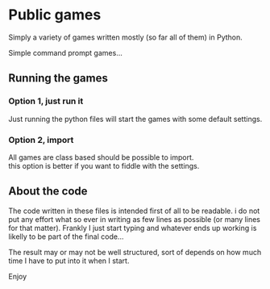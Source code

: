 # Public games
Simply a variety of games written mostly (so far all of them) in Python.

Simple command prompt games... 

## Running the games
### Option 1, just run it
Just running the python files will start the games with some default settings.

### Option 2, import 
All games are class based should be possible to import.<br />
this option is better if you want to fiddle with the settings.


## About the code
The code written in these files is intended first of all to be readable. i do not put any effort what so ever in writing as few lines as possible (or many lines for that matter). Frankly I just start typing and whatever ends up working is likelly to be part of the final code... 

The result may or may not be well structured, sort of depends on how much time I have to put into it when I start. 


Enjoy